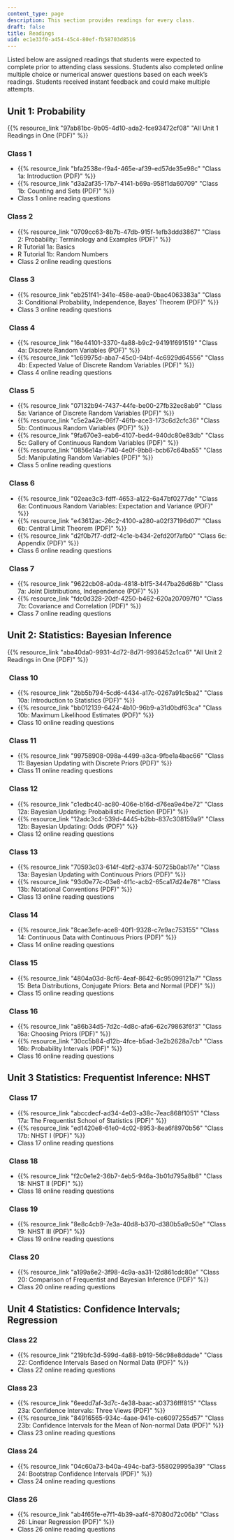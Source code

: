 ```yaml
---
content_type: page
description: This section provides readings for every class.
draft: false
title: Readings
uid: ec1e33f0-a454-45c4-80ef-fb58703d8516
---
```

Listed below are assigned readings that students were expected to complete prior to attending class sessions. Students also completed online multiple choice or numerical answer questions based on each week’s readings. Students received instant feedback and could make multiple attempts.

## Unit 1: Probability

{{% resource_link "97ab81bc-9b05-4d10-ada2-fce93472cf08" "All Unit 1 Readings in One (PDF)" %}}   

### Class 1      

- {{% resource_link "bfa2538e-f9a4-465e-af39-ed57de35e98c" "Class 1a: Introduction (PDF)" %}}             
- {{% resource_link "d3a2af35-17b7-4141-b69a-958f1da60709" "Class 1b: Counting and Sets (PDF)" %}}   
- Class 1 online reading questions         

### Class 2

- {{% resource_link "0709cc63-8b7b-47db-915f-1efb3ddd3867" "Class 2: Probability: Terminology and Examples (PDF)" %}}         
- R Tutorial 1a: Basics        
- R Tutorial 1b: Random Numbers 
- Class 2 online reading questions

###  Class 3 

- {{% resource_link "eb251f41-341e-458e-aea9-0bac4063383a" "Class 3: Conditional Probability, Independence, Bayes’ Theorem (PDF)" %}} 
- Class 3 online reading questions  

###  Class 4           

- {{% resource_link "16e44101-3370-4a88-b9c2-94191f691519" "Class 4a: Discrete Random Variables (PDF)" %}}             
- {{% resource_link "1c69975d-aba7-45c0-94bf-4c6929d64556" "Class 4b: Expected Value of Discrete Random Variables (PDF)" %}} 
- Class 4 online reading questions   

###  Class 5         

- {{% resource_link "07132b94-7437-44fe-be00-27fb32ec8ab9" "Class 5a: Variance of Discrete Random Variables (PDF)" %}}             
- {{% resource_link "c5e2a42e-06f7-46fb-ace3-173c6d2cfc36" "Class 5b: Continuous Random Variables (PDF)" %}}             
- {{% resource_link "9fa670e3-eab6-4107-bed4-940dc80e83db" "Class 5c: Gallery of Continuous Random Variables (PDF)" %}}             
- {{% resource_link "0856e14a-7140-4e0f-9bb8-bcb67c64ba55" "Class 5d: Manipulating Random Variables (PDF)" %}}      
- Class 5 online reading questions 

###  Class 6      

- {{% resource_link "02eae3c3-fdff-4653-a122-6a47bf0277de" "Class 6a: Continuous Random Variables: Expectation and Variance (PDF)" %}}             
- {{% resource_link "e43612ac-26c2-4100-a280-a02f37196d07" "Class 6b: Central Limit Theorem (PDF)" %}}             
- {{% resource_link "d2f0b7f7-ddf2-4c1e-b434-2efd20f7afb0" "Class 6c: Appendix (PDF)" %}} 
- Class 6 online reading questions    

###  Class 7       

- {{% resource_link "9622cb08-a0da-4818-b1f5-3447ba26d68b" "Class 7a: Joint Distributions, Independence (PDF)" %}}             
- {{% resource_link "fdc0d328-20df-4250-b462-620a207097f0" "Class 7b: Covariance and Correlation (PDF)" %}}      
- Class 7 online reading questions

## Unit 2: Statistics: Bayesian Inference    

{{% resource_link "aba40da0-9931-4d72-8d71-9936452c1ca6" "All Unit 2 Readings in One (PDF)" %}}     

###  Class 10    

- {{% resource_link "2bb5b794-5cd6-4434-a17c-0267a91c5ba2" "Class 10a: Introduction to Statistics (PDF)" %}}             
- {{% resource_link "bb012139-6424-4b10-96b9-a31d0bdf63ca" "Class 10b: Maximum Likelihood Estimates (PDF)" %}} 
- Class 10 online reading questions   

###  Class 11           

- {{% resource_link "99758908-098a-4499-a3ca-9fbe1a4bac66" "Class 11: Bayesian Updating with Discrete Priors (PDF)" %}}  
- Class 11 online reading questions 

###  Class 12            

- {{% resource_link "c1edbc40-ac80-406e-b16d-d76ea9e4be72" "Class 12a: Bayesian Updating: Probabilistic Prediction (PDF)" %}}             
- {{% resource_link "12adc3c4-539d-4445-b2bb-837c308159a9" "Class 12b: Bayesian Updating: Odds (PDF)" %}}
- Class 12 online reading questions       

###  Class 13        

- {{% resource_link "70593c03-614f-4bf2-a374-50725b0ab17e" "Class 13a: Bayesian Updating with Continuous Priors (PDF)" %}}             
- {{% resource_link "93d0e77c-03e8-4f1c-acb2-65ca17d24e78" "Class 13b: Notational Conventions (PDF)" %}}  
- Class 13 online reading questions      

###  Class 14     

- {{% resource_link "8cae3efe-ace8-40f1-9328-c7e9ac753155" "Class 14: Continuous Data with Continuous Priors (PDF)" %}} 
- Class 14 online reading questions    

###  Class 15          

- {{% resource_link "4804a03d-8cf6-4eaf-8642-6c95099121a7" "Class 15: Beta Distributions, Conjugate Priors: Beta and Normal (PDF)" %}}   
- Class 15 online reading questions 

###  Class 16           

- {{% resource_link "a86b34d5-7d2c-4d8c-afa6-62c79863f6f3" "Class 16a: Choosing Priors (PDF)" %}}             
- {{% resource_link "30cc5b84-d12b-4fce-b5ad-3e2b2628a7cb" "Class 16b: Probability Intervals (PDF)" %}} 
- Class 16 online reading questions   

## Unit 3 Statistics: Frequentist Inference: NHST       

###  Class 17  

- {{% resource_link "abccdecf-ad34-4e03-a38c-7eac868f1051" "Class 17a: The Frequentist School of Statistics (PDF)" %}}             
- {{% resource_link "ed1420e8-61e0-4c02-8953-8ea6f8970b56" "Class 17b: NHST I (PDF)" %}} 
- Class 17 online reading questions  

###  Class 18            

- {{% resource_link "f2c0e1e2-36b7-4eb5-946a-3b01d795a8b8" "Class 18: NHST II (PDF)" %}} 
- Class 18 online reading questions

###  Class 19              

- {{% resource_link "8e8c4cb9-7e3a-40d8-b370-d380b5a9c50e" "Class 19: NHST III (PDF)" %}}
- Class 19 online reading questions   

###  Class 20            

- {{% resource_link "a199a6e2-3f98-4c9a-aa31-12d861cdc80e" "Class 20: Comparison of Frequentist and Bayesian Inference (PDF)" %}}  
- Class 20 online reading questions  

## Unit 4 Statistics: Confidence Intervals; Regression       

### Class 22

- {{% resource_link "219bfc3d-599d-4a88-b919-56c98e8ddade" "Class 22: Confidence Intervals Based on Normal Data (PDF)" %}}   
- Class 22 online reading questions  

### Class 23        

- {{% resource_link "6eedd7af-3d7c-4e38-baac-a03736fff815" "Class 23a: Confidence Intervals: Three Views (PDF)" %}}             
- {{% resource_link "84916565-934c-4aae-941e-ce6097255d57" "Class 23b: Confidence Intervals for the Mean of Non-normal Data (PDF)" %}} 
- Class 23 online reading questions    

### Class 24        

- {{% resource_link "04c60a73-b40a-494c-baf3-558029995a39" "Class 24: Bootstrap Confidence Intervals (PDF)" %}}
- Class 24 online reading questions   

### Class 26          

- {{% resource_link "ab4f65fe-e7f1-4b39-aaf4-87080d72c06b" "Class 26: Linear Regression (PDF)" %}}
- Class 26 online reading questions